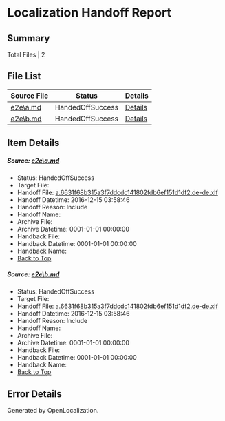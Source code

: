 # <a name='report-top'></a> Localization Handoff Report

## Summary
 Total Files | 2

## File List
 Source File | Status | Details 
 ----------- | ------ | ------- 
 [e2e\a.md](https://github.com/OpenLocalizationTestOrg/ol-test0/blob/18e8ee69f6769db6f22f2b653512af00b5313b56/e2e/a.md) | HandedOffSuccess | [Details](#cbde9965582a5e7bfe1e232d1a13f13922cb74891)
 [e2e\b.md](https://github.com/OpenLocalizationTestOrg/ol-test0/blob/18e8ee69f6769db6f22f2b653512af00b5313b56/e2e/b.md) | HandedOffSuccess | [Details](#cbde9965582a5e7bfe1e232d1a13f13922cb74892)

## Item Details
##### <a name='cbde9965582a5e7bfe1e232d1a13f13922cb74891'></a> Source: [e2e\a.md](https://github.com/OpenLocalizationTestOrg/ol-test0/blob/18e8ee69f6769db6f22f2b653512af00b5313b56/e2e/a.md)
* Status: HandedOffSuccess
* Target File: 
* Handoff File: [a.6631f68b315a3f7ddcdc141802fdb6ef151d1df2.de-de.xlf](https://github.com/OpenLocalizationTestOrg/ol-test0-handoff/blob/2324574426abee2bfef570a9c5c7ad2f0bc1d73c/ol-handoff/OpenLocalizationTestOrg/ol-test0-dede/xinjiang/ht/a.6631f68b315a3f7ddcdc141802fdb6ef151d1df2.de-de.xlf)
* Handoff Datetime: 2016-12-15 03:58:46
* Handoff Reason: Include
* Handoff Name: 
* Archive File: 
* Archive Datetime: 0001-01-01 00:00:00
* Handback File: 
* Handback Datetime: 0001-01-01 00:00:00
* Handback Name: 
* [Back to Top](#report-top)

##### <a name='cbde9965582a5e7bfe1e232d1a13f13922cb74892'></a> Source: [e2e\b.md](https://github.com/OpenLocalizationTestOrg/ol-test0/blob/18e8ee69f6769db6f22f2b653512af00b5313b56/e2e/b.md)
* Status: HandedOffSuccess
* Target File: 
* Handoff File: [a.6631f68b315a3f7ddcdc141802fdb6ef151d1df2.de-de.xlf](https://github.com/OpenLocalizationTestOrg/ol-test0-handoff/blob/2324574426abee2bfef570a9c5c7ad2f0bc1d73c/ol-handoff/OpenLocalizationTestOrg/ol-test0-dede/xinjiang/ht/a.6631f68b315a3f7ddcdc141802fdb6ef151d1df2.de-de.xlf)
* Handoff Datetime: 2016-12-15 03:58:46
* Handoff Reason: Include
* Handoff Name: 
* Archive File: 
* Archive Datetime: 0001-01-01 00:00:00
* Handback File: 
* Handback Datetime: 0001-01-01 00:00:00
* Handback Name: 
* [Back to Top](#report-top)


## Error Details

Generated by OpenLocalization.
